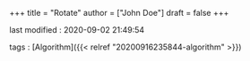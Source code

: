 +++
title = "Rotate"
author = ["John Doe"]
draft = false
+++

last modified
: 2020-09-02 21:49:54


tags
: [Algorithm]({{< relref "20200916235844-algorithm" >}})
